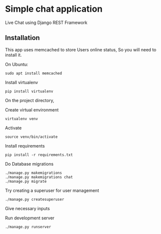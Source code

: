 # Simple chat application
Live Chat using Django REST Framework


## Installation

This app uses memcached to store Users online status, So you will need to install it.

On Ubuntu:
```
sudo apt install memcached
```

Install virtualenv
```
pip install virtualenv
```
On the project directory,

Create virtual environment
```
virtualenv venv
```
Activate
```
source venv/bin/activate
```

Install requirements
```
pip install -r requirements.txt
```

Do Database migrations
```
./manage.py makemigrations
./manage.py makemigrations chat
./manage.py migrate
```

Try creating a superuser for user management
```
./manage.py createsuperuser
```

Give necessary inputs

Run development server

```
./manage.py runserver
```
